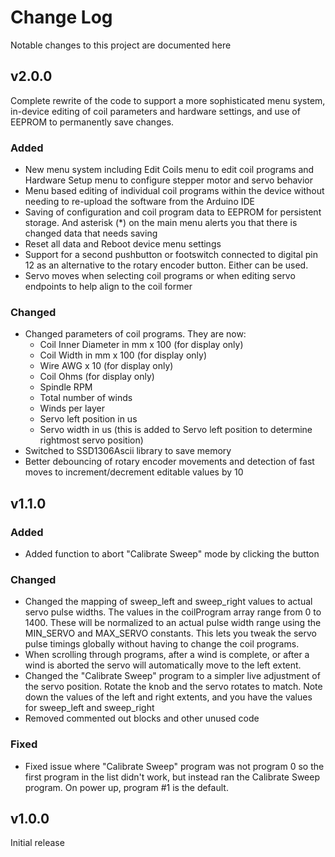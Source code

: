 # Change Log
Notable changes to this project are documented here

## v2.0.0
Complete rewrite of the code to support a more sophisticated menu system,
in-device editing of coil parameters and hardware settings, and use of
EEPROM to permanently save changes.

### Added
- New menu system including Edit Coils menu to edit coil programs
  and Hardware Setup menu to configure stepper motor and servo behavior
- Menu based editing of individual coil programs within the device without
  needing to re-upload the software from the Arduino IDE
- Saving of configuration and coil program data to EEPROM for
  persistent storage.  And asterisk (*) on the main menu alerts you that
  there is changed data that needs saving
- Reset all data and Reboot device menu settings
- Support for a second pushbutton or footswitch connected to digital pin 12
  as an alternative to the rotary encoder button.  Either can be used.
- Servo moves when selecting coil programs or when editing servo endpoints
  to help align to the coil former

### Changed
- Changed parameters of coil programs.  They are now:
  - Coil Inner Diameter in mm x 100 (for display only)
  - Coil Width in mm x 100 (for display only)
  - Wire AWG x 10 (for display only)
  - Coil Ohms (for display only)
  - Spindle RPM
  - Total number of winds
  - Winds per layer
  - Servo left position in us
  - Servo width in us (this is added to Servo left position to determine rightmost servo position)
- Switched to SSD1306Ascii library to save memory
- Better debouncing of rotary encoder movements and detection of fast moves to increment/decrement editable values by 10

## v1.1.0

### Added
- Added function to abort "Calibrate Sweep" mode by clicking the button

### Changed
- Changed the mapping of sweep_left and sweep_right values to actual
  servo pulse widths. The values in the coilProgram array range from
  0 to 1400.  These will be normalized to an actual pulse width range using the
  MIN_SERVO and MAX_SERVO constants.  This lets you tweak the servo pulse
  timings globally without having to change the coil programs.
- When scrolling through programs, after a wind is complete, or after
  a wind is aborted the servo will automatically move to the left extent.
- Changed the "Calibrate Sweep" program to a simpler live adjustment of
  the servo position.  Rotate the knob and the servo rotates to match.
  Note down the values of the left and right extents, and you have the
  values for sweep_left and sweep_right
- Removed commented out blocks and other unused code

### Fixed
- Fixed issue where "Calibrate Sweep" program was not program 0 so the
  first program in the list didn't work, but instead ran the Calibrate Sweep
  program.  On power up, program #1 is the default.

## v1.0.0

Initial release
